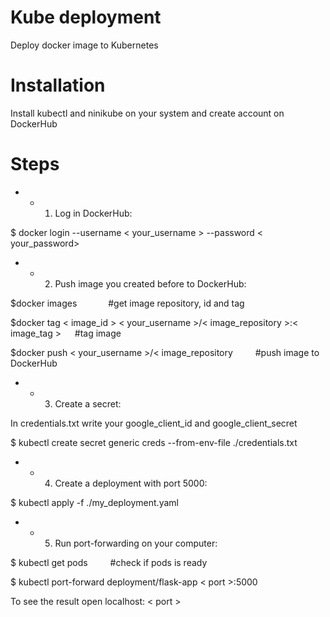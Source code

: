 Kube deployment
=======

Deploy docker image to Kubernetes  

Installation
=======
Install kubectl and ninikube on your system and create account on DockerHub  

Steps
=======
* * 1. Log in DockerHub:  


$ docker login --username < your_username > --password < your_password>  



* * 2. Push image you created before to DockerHub:  


$docker images &emsp;&emsp;&emsp; #get image repository, id and tag  

$docker tag < image_id > < your_username >/< image_repository >:< image_tag > &emsp; #tag image  

$docker push < your_username >/< image_repository &emsp;&emsp; #push image to DockerHub  


* * 3. Create a secret:  


In credentials.txt write your google_client_id and google_client_secret  

$ kubectl create secret generic creds --from-env-file ./credentials.txt  


* * 4. Create a deployment with port 5000:  


$ kubectl apply -f ./my_deployment.yaml  


* * 5. Run port-forwarding on your computer:  


$ kubectl get pods &emsp;&emsp; #check if pods is ready  

$ kubectl port-forward deployment/flask-app < port >:5000  



To see the result open localhost: < port >

